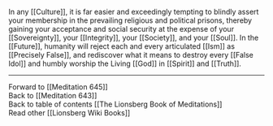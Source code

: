 In any [[Culture]], it is far easier and exceedingly tempting to blindly assert your membership in the prevailing religious and political prisons, thereby gaining your acceptance and social security at the expense of your [[Sovereignty]], your [[Integrity]], your [[Society]], and your [[Soul]]. In the [[Future]], humanity will reject each and every articulated [[Ism]] as [[Precisely False]], and rediscover what it means to destroy every [[False Idol]] and humbly worship the Living [[God]] in [[Spirit]] and [[Truth]]. 

___

Forward to [[Meditation 645]]  
Back to [[Meditation 643]]  
Back to table of contents [[The Lionsberg Book of Meditations]]  
Read other [[Lionsberg Wiki Books]] 